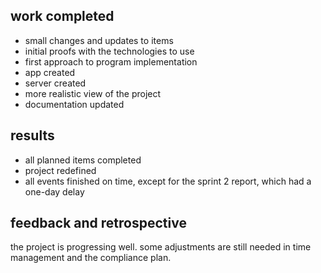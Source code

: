 
## work completed
- small changes and updates to items
- initial proofs with the technologies to use
- first approach to program implementation 
- app created
- server created
- more realistic view of the project
- documentation updated

## results
- all planned items completed
- project redefined
- all events finished on time, except for the sprint 2 report, which had a one-day delay

## feedback and retrospective
the project is progressing well. some adjustments are  still needed in time management and the compliance plan. 
